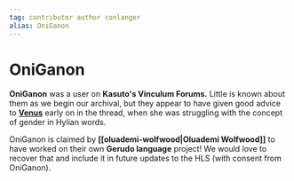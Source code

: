 ```yaml
---
tag: contributor author conlanger
alias: OniGanon
---
```

# OniGanon

**OniGanon** was a user on **Kasuto's Vinculum Forums.** Little is known about them as we begin our archival, but they appear to have given good advice to [**Venus**](contributors/venus) early on in the thread, when she was struggling with the concept of gender in Hylian words.

OniGanon is claimed by **[[oluademi-wolfwood|Oluademi Wolfwood]]** to have worked on their own **Gerudo language** project! We would love to recover that and include it in future updates to the HLS (with consent from OniGanon).